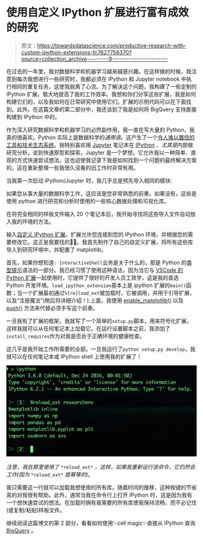 # 使用自定义 IPython 扩展进行富有成效的研究

> 原文：<https://towardsdatascience.com/productive-research-with-custom-ipython-extensions-fc7627756370?source=collection_archive---------9----------------------->

在过去的一年里，我对数据科学和机器学习越来越感兴趣。在这样做的时候，我注意到每次我想进行一些研究时，我都必须在 IPython 和 Jupyter notebook 中执行相同的重复任务，这使我脱离了心流。为了解决这个问题，我构建了一些定制的 IPython 扩展，极大地提高了我的工作效率。我想和你们分享这些扩展，我是如何构建它们的，以及我如何在日常研究中使用它们。扩展的示例代码可以在下面找到。此外，在这篇文章的第二部分中，我还谈到了我是如何将 BigQuery 支持直接构建到 IPython 中的。

作为深入研究数据科学和机器学习的必然副作用，我一直在写大量的 Python，我真的很喜欢。Python 实际上是数据科学的*通用语*。这产生了一个[令人难以置信的工具和技术生态系统](https://www.scipy.org/)。我特别喜欢用 [Jupyter](https://jupyter.org/) 笔记本在 [IPython](https://ipython.org/) 、*尤其是*内部做研究分析。说到快速原型和探索，Jupyter 是一个梦想。它允许我以一种简单、直观的方式快速尝试想法。这也迫使我记录下我是如何找到一个问题的最终解决方案的，这在重新整理一些我很久没看的旧工作时非常有用。

当我第一次启动 iPython/Jupyter 时，我几乎总是预先导入相同的模块:

如果您从事大量的数据科学工作，这应该是您非常熟悉的前奏。如果没有，这些是使用 python 进行研究和分析时使用的一些核心数据处理和可视化库。

在将完全相同的样板文件输入 20 个笔记本后，我开始寻找将这些导入文件自动放入我的环境的方法。

输入[自定义 IPython 扩展](http://ipython.readthedocs.io/en/stable/config/extensions/)。扩展允许您连接到您的 IPython 环境，并根据您的需要修改它。这正是我要找的🙏🏻。我首先制作了自己的自定义扩展，将所有这些库导入到研究环境中，并配置了 matplotlib。

首先，如果你想知道`: InteractiveShell`业务是关于什么的，那是 Python 的[类型提示](https://www.python.org/dev/peps/pep-0484/)语法的一部分。我已经习惯了使用这种语法，因为当它与 [VSCode 的 Python 扩展](https://github.com/Microsoft/vscode-python)一起使用时，它提供了很好的开发人员工效学，这是我的首选 Python 开发环境。`load_ipython_extension`基本上是 ipython 扩展的`main()`函数；当一个扩展最初通过`%[re]load_ext`被加载时，它被调用，并用于引导扩展，以及“注册魔法”(稍后将详细介绍！).上面，我使用 [enable_matplotlib()](http://ipython.readthedocs.io/en/stable/api/generated/IPython.core.interactiveshell.html#IPython.core.interactiveshell.InteractiveShell.enable_matplotlib) 以及 [push()](http://ipython.readthedocs.io/en/stable/api/generated/IPython.core.interactiveshell.html#IPython.core.interactiveshell.InteractiveShell.push) 方法来代替必须手写这个前奏。

一旦我有了扩展的框架，我就写了一个简单的`setup.py`脚本，用来符号化扩展，这样我就可以从任何笔记本上加载它。在运行设置脚本之前，我添加了`install_requires`作为对我是否处于正确环境的健康检查。

这几乎是我开始工作所需要的全部。一旦我运行了`python setup.py develop`，我就可以在任何笔记本或 IPython shell 上使用我的扩展了！

![](img/064a9d69835cf70066be7d79e6417874.png)

*注意，我在那里使用了* `*reload_ext*` *，这样，如果我重新运行该命令，它仍然会工作(因为* `*reload_ext*` *是幂等的)*。

我只需要这一行就可以加载我想使用的所有库。随着时间的推移，这种按键的节省真的对我很有帮助。此外，通常当我在命令行上打开 IPython 时，这是因为我有一个想快速尝试的想法。在加载时拥有我需要的所有库使我保持流畅，而不必记住(或复制/粘贴)样板文件。

继续阅读这篇博文的第 2 部分，看看如何使用✨cell magic✨直接从 IPython 查询 [BigQuery](https://cloud.google.com/bigquery/) 。
